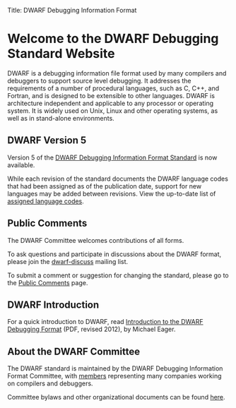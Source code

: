 Title: DWARF Debugging Information Format

# Welcome to the DWARF Debugging Standard Website

DWARF is a debugging information file format used by many compilers and
debuggers to support source level debugging. It addresses the
requirements of a number of procedural languages, such as C, C++, and
Fortran, and is designed to be extensible to other languages. DWARF is
architecture independent and applicable to any processor or operating
system. It is widely used on Unix, Linux and other operating systems, as
well as in stand-alone environments.

## DWARF Version 5

Version 5 of the [DWARF Debugging Information Format Standard](dwarf5std.html)
is now available.

While each revision of the standard documents the DWARF language codes
that had been assigned as of the publication date, support for new
languages may be added between revisions.
View the up-to-date list of [assigned language codes](languages.html).

## Public Comments

The DWARF Committee welcomes contributions of all forms.

To ask questions and participate in discussions about the DWARF format,
please join the [dwarf-discuss][ml] mailing list.

To submit a comment or suggestion for changing the standard,
please go to the [Public Comments](comment.html) page.

## DWARF Introduction

For a quick introduction to DWARF, read
[Introduction to the DWARF Debugging Format][intro]
(PDF, revised 2012), by Michael Eager.

## About the DWARF Committee

The DWARF standard is maintained by the DWARF Debugging Information
Format Committee, with [members](members.html) representing many
companies working on compilers and debuggers.

Committee bylaws and other organizational documents can be found
[here](organization.html).

[ml]: https://lists.dwarfstd.org/mailman/listinfo/dwarf-discuss
[intro]: doc/Debugging-using-DWARF-2012.pdf
